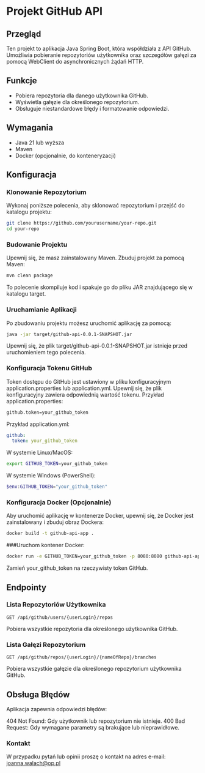 # Projekt GitHub API

## Przegląd

Ten projekt to aplikacja Java Spring Boot, która współdziała z API GitHub. Umożliwia pobieranie repozytoriów użytkownika oraz szczegółów gałęzi za pomocą WebClient do asynchronicznych żądań HTTP.

## Funkcje

- Pobiera repozytoria dla danego użytkownika GitHub.
- Wyświetla gałęzie dla określonego repozytorium.
- Obsługuje niestandardowe błędy i formatowanie odpowiedzi.

## Wymagania

- Java 21 lub wyższa
- Maven
- Docker (opcjonalnie, do konteneryzacji)

## Konfiguracja

### Klonowanie Repozytorium

Wykonaj poniższe polecenia, aby sklonować repozytorium i przejść do katalogu projektu:

```bash
git clone https://github.com/yourusername/your-repo.git
cd your-repo
```
### Budowanie Projektu
Upewnij się, że masz zainstalowany Maven. Zbuduj projekt za pomocą Maven:
```bash
mvn clean package
```
To polecenie skompiluje kod i spakuje go do pliku JAR znajdującego się w katalogu target.

### Uruchamianie Aplikacji
Po zbudowaniu projektu możesz uruchomić aplikację za pomocą:
```bash
java -jar target/github-api-0.0.1-SNAPSHOT.jar
```
Upewnij się, że plik target/github-api-0.0.1-SNAPSHOT.jar istnieje przed uruchomieniem tego polecenia.

### Konfiguracja Tokenu GitHub
Token dostępu do GitHub jest ustawiony w pliku konfiguracyjnym application.properties lub application.yml. Upewnij się, że plik konfiguracyjny zawiera odpowiednią wartość tokenu.
Przykład application.properties:
```bash
github.token=your_github_token
```
Przykład application.yml:
```yml
github:
  token: your_github_token
```

W systemie Linux/MacOS:
```bash
export GITHUB_TOKEN=your_github_token
```

W systemie Windows (PowerShell):
```powershell
$env:GITHUB_TOKEN="your_github_token"
```

### Konfiguracja Docker (Opcjonalnie)
Aby uruchomić aplikację w kontenerze Docker, upewnij się, że Docker jest zainstalowany i zbuduj obraz Dockera:
```bash
docker build -t github-api-app .
```
###Uruchom kontener Docker:
```bash
docker run -e GITHUB_TOKEN=your_github_token -p 8080:8080 github-api-app
```
Zamień your_github_token na rzeczywisty token GitHub.

## Endpointy
### Lista Repozytoriów Użytkownika
```http
GET /api/github/users/{userLogin}/repos
```
Pobiera wszystkie repozytoria dla określonego użytkownika GitHub.

### Lista Gałęzi Repozytorium
```http
GET /api/github/repos/{userLogin}/{nameOfRepo}/branches
```
Pobiera wszystkie gałęzie dla określonego repozytorium użytkownika GitHub.

## Obsługa Błędów
Aplikacja zapewnia odpowiedzi błędów:

404 Not Found: Gdy użytkownik lub repozytorium nie istnieje.
400 Bad Request: Gdy wymagane parametry są brakujące lub nieprawidłowe.

### Kontakt
W przypadku pytań lub opinii proszę o kontakt na adres e-mail: joanna.walach@op.pl
